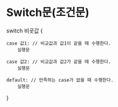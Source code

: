 # Switch문(조건문)

switch 비굣값 {

    case 값1: // 비교값과 값1이 같을 때 수행한다.
        실행문
    
    case 값2: // 비교값과 값2가 같을 때 수행한다.
        실행문
    
    default: // 만족하는 case가 없을 때 수행한다.
        실행문
        

}